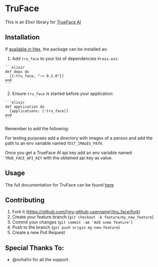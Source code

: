 # TruFace

This is an Elixir library for [TrueFace AI](https://chui.ai/)

## Installation

If [available in Hex](https://hex.pm/docs/publish), the package can be installed as:

  1. Add `tru_face` to your list of dependencies in `mix.exs`:

    ```elixir
    def deps do
      [{:tru_face, "~> 0.1.0"}]
    end
    ```

  2. Ensure `tru_face` is started before your application:

    ```elixir
    def application do
      [applications: [:tru_face]]
    end
    ```

Remember to add the following:

For testing purposes add a directory with images of a person
and add the path to an env variable named `TEST_IMAGES_PATH`.

Once you get a TrueFace AI api key add an env variable named `TRUE_FACE_API_KEY`
with the obtained api key as value.

## Usage

The full documentation for TruFace can be found [here](here)

## Contributing

1. Fork it (https://github.com/[my-github-username]/tru_face/fork)
2. Create your feature branch (`git checkout -b feature/my_new_feature`)
3. Commit your changes (`git commit -am 'Add some feature'`)
4. Push to the branch (`git push origin my-new-feature`)
5. Create a new Pull Request

## Special Thanks To:

- @nchafni for all the support.

